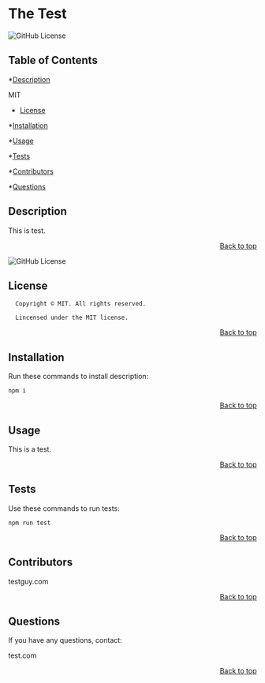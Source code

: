 <h1 id='title'> The Test </h1>

![GitHub License](https://img.shields.io/badge/license-MIT-blue.svg)

<h2 id='contents'> Table of Contents </h2>

*[Description](#description)

MIT
* [License](#license)


*[Installation](#installation)

*[Usage](#usage)
 
*[Tests](#tests)

*[Contributors](#contributors)

*[Questions](#questions) 

<h2 id='description'> Description </h2>

This is test.

<p style='text-align: right;'><a href='#title'>Back to top</a></p>

![GitHub License](https://img.shields.io/badge/license-MIT-blue.svg)
<h2 id='license'>License</h2>

      Copyright © MIT. All rights reserved.
      
      Lincensed under the MIT license.

<p style='text-align: right;'><a href='#title'>Back to top</a></p>

<h2 id='installation'> Installation </h2>

Run these commands to install description:

```
npm i
```

<p style='text-align: right;'><a href='#title'>Back to top</a></p>

<h2 id='usage'> Usage </h2>

This is a test.

<p style='text-align: right;'><a href='#title'>Back to top</a></p>

    
<h2 id='tests'> Tests </h2>
    
Use these commands to run tests:

```
npm run test
```
    
<p style='text-align: right;'><a href='#title'>Back to top</a></p>
    
<h2 id='contributors'> Contributors </h2>

testguy.com

<p style='text-align: right;'><a href='#title'>Back to top</a></p>

<h2 id='questions'> Questions </h2>

If you have any questions, contact:

test.com

<p style='text-align: right;'><a href='#title'>Back to top</a></p>

